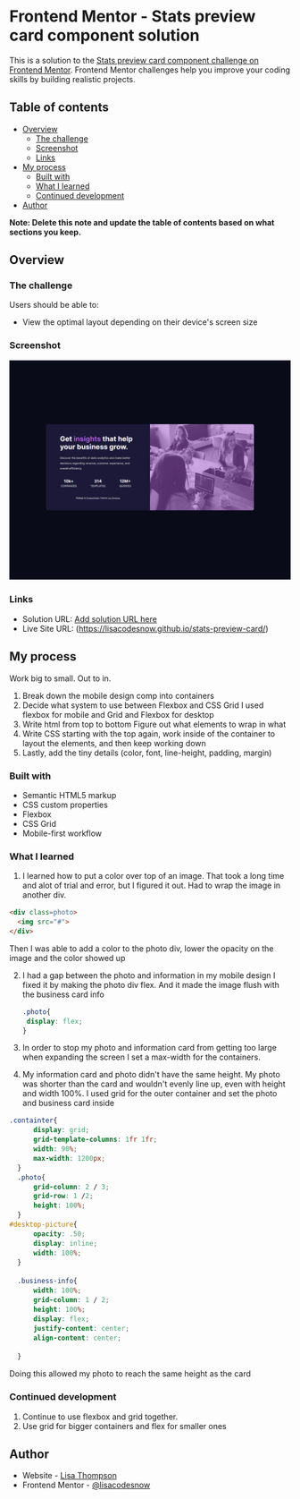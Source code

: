 # Frontend Mentor - Stats preview card component solution

This is a solution to the [Stats preview card component challenge on Frontend Mentor](https://www.frontendmentor.io/challenges/stats-preview-card-component-8JqbgoU62). Frontend Mentor challenges help you improve your coding skills by building realistic projects. 

## Table of contents

- [Overview](#overview)
  - [The challenge](#the-challenge)
  - [Screenshot](#screenshot)
  - [Links](#links)
- [My process](#my-process)
  - [Built with](#built-with)
  - [What I learned](#what-i-learned)
  - [Continued development](#continued-development)
- [Author](#author)


**Note: Delete this note and update the table of contents based on what sections you keep.**

## Overview

### The challenge

Users should be able to:

- View the optimal layout depending on their device's screen size

### Screenshot

![](./images/screenshot.png)


### Links

- Solution URL: [Add solution URL here](https://your-solution-url.com)
- Live Site URL: (https://lisacodesnow.github.io/stats-preview-card/)

## My process

Work big to small. Out to in.
1. Break down the mobile design comp into containers
2. Decide what system to use between Flexbox and CSS Grid
  I used flexbox for mobile and Grid and Flexbox for desktop
3. Write html from top to bottom
  Figure out what elements to wrap in what
4. Write CSS starting with the top again, work inside of the container to layout the elements, and then keep working down
5. Lastly, add the tiny details (color, font, line-height, padding, margin)


### Built with

- Semantic HTML5 markup
- CSS custom properties
- Flexbox
- CSS Grid
- Mobile-first workflow


### What I learned

1. I learned how to put a color over top of an image.
  That took a long time and alot of trial and error, but I figured it out.
  Had to wrap the image in another div.
  ```html
  <div class=photo>
    <img src="#">
  </div>
  ```
  Then I was able to add a color to the photo div, lower the opacity on the image and the color showed up

2. I had a gap between the photo and information in my mobile design
  I fixed it by making the photo div flex. And it made the image flush with the business card info
   ```css
   .photo{
    display: flex;
   }
   ```

3. In order to stop my photo and information card from getting too large when expanding the screen I set a max-width for the containers.

4. My information card and photo didn't have the same height. My photo was shorter than the card and wouldn't evenly line up, even with height and width 100%.
  I used grid for the outer container and set the photo and business card inside
  ```css
  .containter{
		display: grid;
		grid-template-columns: 1fr 1fr;
		width: 90%;
		max-width: 1200px;
	}
	.photo{
		grid-column: 2 / 3;
		grid-row: 1 /2;
		height: 100%;
	}
  #desktop-picture{
		opacity: .50;
		display: inline;
		width: 100%;
	}
	
	.business-info{
		width: 100%;
		grid-column: 1 / 2;
		height: 100%;
		display: flex;
		justify-content: center;
		align-content: center;
		
	}
  ```
  Doing this allowed my photo to reach the same height as the card


### Continued development

1. Continue to use flexbox and grid together.
2. Use grid for bigger containers and flex for smaller ones


## Author

- Website - [Lisa Thompson](https://lisacodesnow.github.io/stats-preview-card/)
- Frontend Mentor - [@lisacodesnow](https://www.frontendmentor.io/profile/lisacodesnow)





